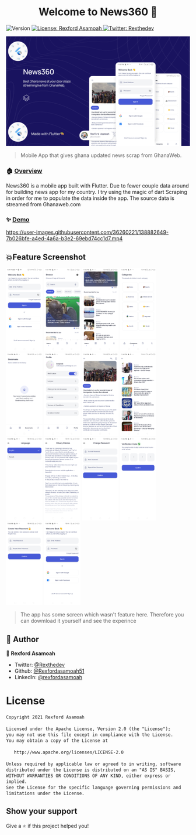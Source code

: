 <h1 align="center">Welcome to News360 👋</h1>
<p>
  <img alt="Version" src="https://img.shields.io/badge/version-v1.0-blue.svg?cacheSeconds=2592000" />
  <a href="#" target="_blank">
    <img alt="License: Rexford Asamoah" src="https://img.shields.io/badge/License-Rexford Asamoah-yellow.svg" />
  </a>
  <a href="https://twitter.com/Rexthedev" target="_blank">
    <img alt="Twitter: Rexthedev" src="https://img.shields.io/twitter/follow/Rexthedev.svg?style=social" />
  </a>
</p>

![Header](media/header.png)
> Mobile App that gives ghana updated news scrap from GhanaWeb.

### 🏠 [Overview](https://github.com/Rexfordasamoah51/News360)

News360 is a mobile app built with Flutter. Due to fewer couple data around for building news app for my country. I try using the magic of dart Scraping in order for me to populate the data inside the app. The source data is streamed from Ghanaweb.com

### ✨ [Demo](https://github.com/Rexfordasamoah51/News360/releases/tag/news)
<https://user-images.githubusercontent.com/36260221/138882649-7b026bfe-a4ed-4a6a-b3e2-69ebd74cc1d7.mp4>

## 💥Feature Screenshot

<p float="left">
  <img src="media/flutter_01.png" width="100" />
  <img src="media/flutter_02.png" width="100" />
  <img src="media/flutter_03.png" width="100" />
  <img src="media/flutter_04.png" width="100" />
  <img src="media/flutter_05.png" width="100" />
  <img src="media/flutter_06.png" width="100" />
  <img src="media/flutter_08.png" width="100" />
  <img src="media/flutter_09.png" width="100" />
  <img src="media/flutter_10.png" width="100" />
  <img src="media/flutter_11.png" width="100" />
  <img src="media/flutter_12.png" width="100" />
  <img src="media/flutter_13.png" width="100" />
  <img src="media/flutter_14.png" width="100" />
  <img src="media/flutter_15.png" width="100" />
</p>

> The app has some screen which wasn't feature here. Therefore you can dowmload it yourself and see the experince

## 💌 Author

👤 **Rexford Asamoah**

* Twitter: [@Rexthedev](https://twitter.com/Rexthedev)
* Github: [@Rexfordasamoah51](https://github.com/Rexfordasamoah51)
* LinkedIn: [@rexfordasamoah](https://linkedin.com/in/rexfordasamoah)

# License

    Copyright 2021 Rexford Asamoah

    Licensed under the Apache License, Version 2.0 (the "License");
    you may not use this file except in compliance with the License.
    You may obtain a copy of the License at

       http://www.apache.org/licenses/LICENSE-2.0

    Unless required by applicable law or agreed to in writing, software
    distributed under the License is distributed on an "AS IS" BASIS,
    WITHOUT WARRANTIES OR CONDITIONS OF ANY KIND, either express or implied.
    See the License for the specific language governing permissions and
    limitations under the License.

## Show your support

Give a ⭐️ if this project helped you!
